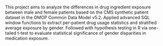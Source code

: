 This project aims to analyze the differences in drug ingredient exposure between male and female patients based on the CMS synthetic patient dataset in the OMOP Common Data Model v5.2. Applied advanced SQL window functions to extract per-patient drug usage statistics and stratified average exposure by gender. Followed with hypothesis testing in R via one-tailed t-test to evaluate statistical significance of gender disparities in medication exposure.
